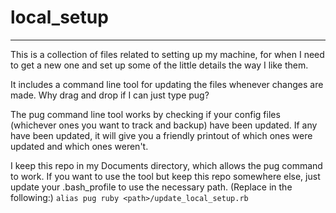 # local_setup
****
This is a collection of files related to setting up my machine, for when I need to get a new one and
set up some of the little details the way I like them.

It includes a command line tool for updating the files whenever changes are made.  Why drag and drop
if I can just type pug?

The pug command line tool works by checking if your config files (whichever ones you want to track
and backup) have been updated.  If any have been updated, it will give you a friendly printout of
which ones were updated and which ones weren't.

I keep this repo in my Documents directory, which allows the pug command to work.  If you want to
use the tool but keep this repo somewhere else, just update your .bash_profile to use the necessary
path.  (Replace <path> in the following:)
`alias pug ruby <path>/update_local_setup.rb`